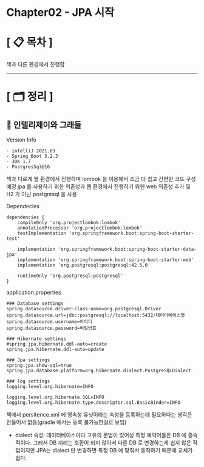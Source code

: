 # **Chapter02 - JPA 시작**

# **[ 📋 목차 ]**
책과 다른 환경에서 진행함

****

# **[ 🗂️ 정리 ]**

## 📌 인텔리제이와 그래들

Version Info

```
- intelliJ 2021.03
- Spring Boot 3.2.3
- JDK 1.7
- PostgresSql@16
```

책과 다르게 웹 환경에서 진행하며 lombok 을 이용해서 조금 더 쉽고 간편한 코드 구성 예정
jpa 를 사용하기 위한 의존성과 웹 환경에서 진행하기 위핸 web 의존성 추가 및 H2 가 아닌 postgresql 을 사용  

Dependecies

```
dependencies {
	compileOnly 'org.projectlombok:lombok'
	annotationProcessor 'org.projectlombok:lombok'
	testImplementation 'org.springframework.boot:spring-boot-starter-test'

	implementation 'org.springframework.boot:spring-boot-starter-data-jpa'
	implementation 'org.springframework.boot:spring-boot-starter-web'
	implementation 'org.postgresql:postgresql:42.5.0'

	runtimeOnly 'org.postgresql:postgresql'
}
```

application.properties

```
### Database settings
spring.datasource.driver-class-name=org.postgresql.Driver
spring.datasource.url=jdbc:postgresql://localhost:5432/데이터베이스명
spring.datasource.username=아이디
spring.datasource.password=비밀번호

### Hibernate settings
#spring.jpa.hibernate.ddl-auto=create
spring.jpa.hibernate.ddl-auto=update

### Jpa settings
spring.jpa.show-sql=true
spring.jpa.database-platform=org.hibernate.dialect.PostgreSQLDialect

### log settings
logging.level.org.hibernate=INFO

logging.level.org.hibernate.SQL=INFO
logging.level.org.hibernate.type.descriptor.sql.BasicBinder=INFO
```

책에서 persitence.xml 에 영속성 유닛이라는 속성을 등록하는데 필요하다는 생각은 안들어서 없음(gradle 에서는 등록 불가능한걸로 보임)

- dialect 속성: 데이터베이스마다 고유의 문법이 있어성 특정 예약어들은 DB 에 종속적이다. 그래서 DB 끼리는 호환이 되지 않아서 다른 DB 로 변경하는게
쉽지 않은 작업이지만 JPA는 dialect 만 변경하면 특정 DB 에 맞춰서 동작하기 때문에 교체가 쉽다.
